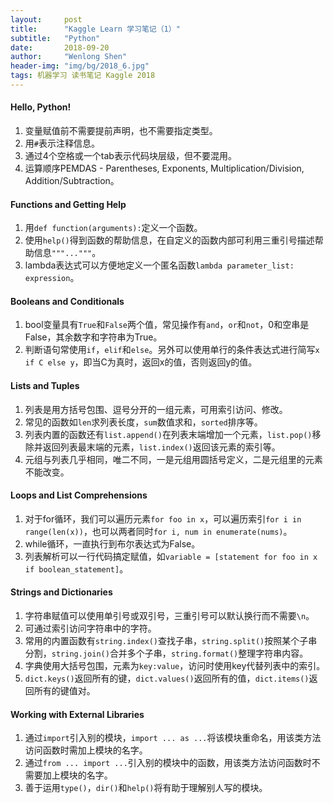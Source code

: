 ```yaml
---
layout:     post
title:      "Kaggle Learn 学习笔记（1）"
subtitle:   "Python"
date:       2018-09-20
author:     "Wenlong Shen"
header-img: "img/bg/2018_6.jpg"
tags: 机器学习 读书笔记 Kaggle 2018
---
```


<script type="text/javascript" src="http://cdn.mathjax.org/mathjax/latest/MathJax.js?config=default"></script>

#### Hello, Python!

1. 变量赋值前不需要提前声明，也不需要指定类型。  
2. 用`#`表示注释信息。  
3. 通过4个空格或一个tab表示代码块层级，但不要混用。  
4. 运算顺序PEMDAS - Parentheses, Exponents, Multiplication/Division, Addition/Subtraction。

#### Functions and Getting Help

1. 用`def function(arguments):`定义一个函数。  
2. 使用`help()`得到函数的帮助信息，在自定义的函数内部可利用三重引号描述帮助信息`"""..."""`。  
3. lambda表达式可以方便地定义一个匿名函数`lambda parameter_list: expression`。  

#### Booleans and Conditionals

1. bool变量具有`True`和`False`两个值，常见操作有`and`，`or`和`not`，0和空串是False，其余数字和字符串为True。  
2. 判断语句常使用`if`，`elif`和`else`。另外可以使用单行的条件表达式进行简写`x if C else y`，即当C为真时，返回x的值，否则返回y的值。  

#### Lists and Tuples

1. 列表是用方括号包围、逗号分开的一组元素，可用索引访问、修改。  
2. 常见的函数如`len`求列表长度，`sum`数值求和，`sorted`排序等。  
3. 列表内置的函数还有`list.append()`在列表末端增加一个元素，`list.pop()`移除并返回列表最末端的元素，`list.index()`返回该元素的索引等。  
4. 元组与列表几乎相同，唯二不同，一是元组用圆括号定义，二是元组里的元素不能改变。  

#### Loops and List Comprehensions

1. 对于for循环，我们可以遍历元素`for foo in x`，可以遍历索引`for i in range(len(x))`，也可以两者同时`for i, num in enumerate(nums)`。  
2. while循环，一直执行到布尔表达式为False。  
3. 列表解析可以一行代码搞定赋值，如`variable = [statement for foo in x if boolean_statement]`。  

#### Strings and Dictionaries

1. 字符串赋值可以使用单引号或双引号，三重引号可以默认换行而不需要`\n`。  
2. 可通过索引访问字符串中的字符。  
3. 常用的内置函数有`string.index()`查找子串，`string.split()`按照某个子串分割，`string.join()`合并多个子串，`string.format()`整理字符串内容。  
4. 字典使用大括号包围，元素为`key:value`，访问时使用key代替列表中的索引。  
5. `dict.keys()`返回所有的键，`dict.values()`返回所有的值，`dict.items()`返回所有的键值对。  

#### Working with External Libraries

1. 通过`import`引入别的模块，`import ... as ...`将该模块重命名，用该类方法访问函数时需加上模块的名字。  
2. 通过`from ... import ...`引入别的模块中的函数，用该类方法访问函数时不需要加上模块的名字。  
3. 善于运用`type()`，`dir()`和`help()`将有助于理解别人写的模块。  
